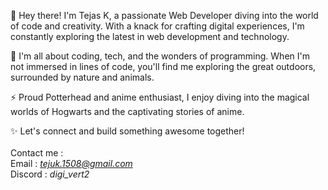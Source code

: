 👋 Hey there! I'm Tejas K, a passionate Web Developer diving into the world of code and creativity. With a knack for crafting digital experiences, I'm constantly exploring the latest in web development and technology.

🌱 I'm all about coding, tech, and the wonders of programming. When I'm not immersed in lines of code, you'll find me exploring the great outdoors, surrounded by nature and animals.

⚡️ Proud Potterhead and anime enthusiast, I enjoy diving into the magical worlds of Hogwarts and the captivating stories of anime.

✨ Let's connect and build something awesome together! <br>
<br>Contact me :<br>Email : <i>tejuk.1508@gmail.com</i><br>Discord : <i>digi_vert2</i>
